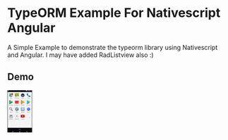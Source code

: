 # TypeORM Example For Nativescript Angular
A Simple Example to demonstrate the typeorm library using Nativescript and Angular. 
I may have added RadListview also :)

## Demo
![demo](demo/demo.gif)